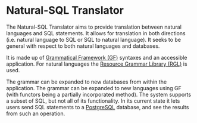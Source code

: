 # Natural-SQL Translator

The Natural-SQL Translator aims to provide translation between natural languages and SQL statements.
It allows for translation in both directions (i.e. natural language to SQL or SQL to natural language).
It seeks to be general with respect to both natural languages and databases.

It is made up of [Grammatical Framework (GF)](https://www.grammaticalframework.org/) syntaxes and an accessible application.
For natural languages the [Resource Grammar Library (RGL)](https://github.com/GrammaticalFramework/gf-rgl) is used.

The grammar can be expanded to new databases from within the application.
The grammar can be expanded to new languages using GF (with functors being a partially incorporated method).
The system supports a subset of SQL, but not all of its functionality.
In its current state it lets users send SQL statements to a [PostgreSQL](https://www.postgresql.org/) database, and see the results from such an operation.

